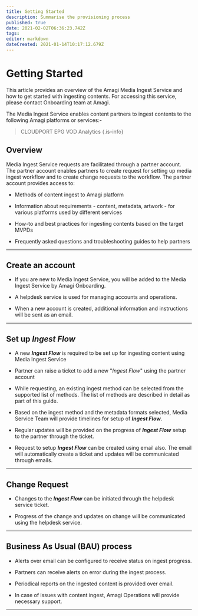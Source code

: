 ```yaml
---
title: Getting Started
description: Summarise the provisioning process
published: true
date: 2021-02-02T06:36:23.742Z
tags: 
editor: markdown
dateCreated: 2021-01-14T10:17:12.679Z
---
```


# Getting Started

This article provides an overview of the Amagi Media Ingest Service and how to get started with ingesting contents. For accessing this service, please contact Onboarding team at Amagi.

The Media Ingest Service enables content partners to ingest contents to the following Amagi platforms or services:-

> 
> CLOUDPORT
> EPG
> VOD
> Analytics
{.is-info}


## Overview

Media Ingest Service requests are facilitated through a partner account. The partner account enables partners to create request for setting up media ingest workflow and to create change requests to the workflow. The partner account provides access to:

* Methods of content ingest to Amagi platform

* Information about requirements - content, metadata, artwork - for various platforms used by different services

* How-to and best practices for ingesting contents based on the target MVPDs

* Frequently asked questions and troubleshooting guides to help partners

------

## Create an account

* If you are new to Media Ingest Service, you will be added to the Media Ingest Service by Amagi Onboarding. 

* A helpdesk service is used for managing accounts and operations.

* When a new account is created, additional information and instructions will be sent as an email.

------

## Set up *Ingest Flow*

* A new ***Ingest Flow*** is required to be set up for ingesting content using Media Ingest Service

* Partner can raise a ticket to add a new "*Ingest Flow*" using the partner account

* While requesting, an existing ingest method can be selected from the supported list of methods. The list of methods are described in detail as part of this guide.

* Based on the ingest method and the metadata formats selected, Media Service Team will provide timelines for setup of ***Ingest Flow***.

* Regular updates will be provided on the progress of ***Ingest Flow*** setup to the partner through the ticket.
  
* Request to setup ***Ingest Flow*** can be created using email also. The email will automatically create a ticket and updates will be communicated through emails.

------

## Change Request

* Changes to the ***Ingest Flow*** can be initiated through the helpdesk service ticket.

* Progress of the change and updates on change will be communicated using the helpdesk service.

------

## Business As Usual (BAU) process

* Alerts over email can be configured to receive status on ingest progress.

* Partners can receive alerts on error during the ingest process.

* Periodical reports on the ingested content is provided over email.

* In case of issues with content ingest, Amagi Operations will provide necessary support.

------